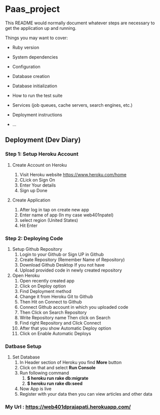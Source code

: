 # Paas_project

This README would normally document whatever steps are necessary to get the
application up and running.

Things you may want to cover:

* Ruby version

* System dependencies

* Configuration

* Database creation

* Database initialization

* How to run the test suite

* Services (job queues, cache servers, search engines, etc.)

* Deployment instructions

* ...

## Deployment (Dev Diary)

### Step 1: Setup Heroku Account

1. Create Account on Heroku
   1. Visit Heroku website https://www.heroku.com/home
   2. CLick on Sign On 
   3. Enter Your details
   4. Sign up Done

2. Create Application
   1. After log in tap on create new app
   2. Enter name of app (In my case web401npatel)
   3. select region (United States)
   4. Hit Enter

### Step 2: Deploying Code

1. Setup Github Repository
   1. Login to your Github or Sign UP in Github
   2. Create Repository (Remember Name of Repository)
   3. Download Github Desktop If you not have 
   4. Upload provided code in newly created repository
2. Open Heroku
   1. Open recently created app 
   2. Click on Deploy option
   3. Find Deployment method 
   4. Change it from Heroku Git to Github
   5. Then Hit on Connect to Github
   6. Connect Github account in which you uploaded code
   7. Then Click on Search Repository
   8. Write Repository name Then click on Search
   9. Find right Repository and Click Connect
   10. After that you show Automatic Deploy option
   11. Click on Enable Automatic Deploys


### Datbase Setup

1. Set Database
   1. In Header section of Heroku you find **More** button
   2. Click on that and select **Run Console**
   3. Run following command
      1. **$ heroku run rake db:migrate**
      2. **$ heroku run rake db:seed**
   4. Now App is live 
   5. Register with your data then you can view articles and other data

   
### My Url : https://web401dprajapati.herokuapp.com/
